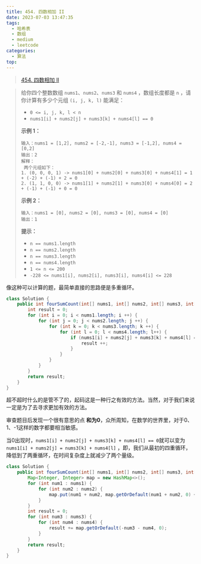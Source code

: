 ```yaml
---
title: 454. 四数相加 II
date: 2023-07-03 13:47:35
tags:
  - 哈希表
  - 数组
  - medium
  - leetcode
categories:
  - 算法
top:
---
```


> [454. 四数相加 II](https://leetcode.cn/problems/4sum-ii/description/)
>

<!-- more -->

> 给你四个整数数组 `nums1`、`nums2`、`nums3` 和 `nums4` ，数组长度都是 `n` ，请你计算有多少个元组 `(i, j, k, l)` 能满足：
>
> - `0 <= i, j, k, l < n`
>- `nums1[i] + nums2[j] + nums3[k] + nums4[l] == 0`
> 
>
> 
> **示例 1：**
>
> ```
>输入：nums1 = [1,2], nums2 = [-2,-1], nums3 = [-1,2], nums4 = [0,2]
> 输出：2
>解释：
>  两个元组如下：
> 1. (0, 0, 0, 1) -> nums1[0] + nums2[0] + nums3[0] + nums4[1] = 1 + (-2) + (-1) + 2 = 0
> 2. (1, 1, 0, 0) -> nums1[1] + nums2[1] + nums3[0] + nums4[0] = 2 + (-1) + (-1) + 0 = 0
> ```
> 
> **示例 2：**
> 
> ```
>输入：nums1 = [0], nums2 = [0], nums3 = [0], nums4 = [0]
> 输出：1
>```
> 
> 
> 
>  **提示：**
>
> - `n == nums1.length`
>- `n == nums2.length`
> - `n == nums3.length`
>- `n == nums4.length`
> - `1 <= n <= 200`
> - `-228 <= nums1[i], nums2[i], nums3[i], nums4[i] <= 228`

像这种可以计算的题，最简单直接的思路便是多重循环。

```java
class Solution {
    public int fourSumCount(int[] nums1, int[] nums2, int[] nums3, int[] nums4) {
        int result = 0;
        for (int i = 0; i < nums1.length; i ++) {
            for (int j = 0; j < nums2.length; j ++) {
                for (int k = 0; k < nums3.length; k ++) {
                    for (int l = 0; l < nums4.length; l++) {
                        if (nums1[i] + nums2[j] + nums3[k] + nums4[l] == 0) {
                            result ++;
                        }
                    }
                }
            }
        }
        return result;
    }
}
```

超不超时什么的是管不了的，起码这是一种行之有效的方法。当然，对于我们来说一定是为了去寻求更加有效的方法。

审查题目后发现一个很有意思的点 **和为0**，众所周知，在数学的世界里，对于0、1、-1这样的数字都要相当敏感。

当0出现时，`nums1[i] + nums2[j] + nums3[k] + nums4[l] == 0`就可以变为 `nums1[i] + nums2[j] = nums3[k] + nums4[l]` ，即，我们从最初的四重循环，降低到了两重循环，在时间复杂度上就减少了两个量级。

```java
class Solution {
    public int fourSumCount(int[] nums1, int[] nums2, int[] nums3, int[] nums4) {
        Map<Integer, Integer> map = new HashMap<>();
        for (int num1 : nums1) {
            for (int num2 : nums2) {
                map.put(num1 + num2, map.getOrDefault(num1 + num2, 0) + 1);
            }
        }
        int result = 0;
        for (int num3 : nums3) {
            for (int num4 : nums4) {
                result += map.getOrDefault(-num3 - num4, 0);
            }
        }
        return result;
    }
}
```
